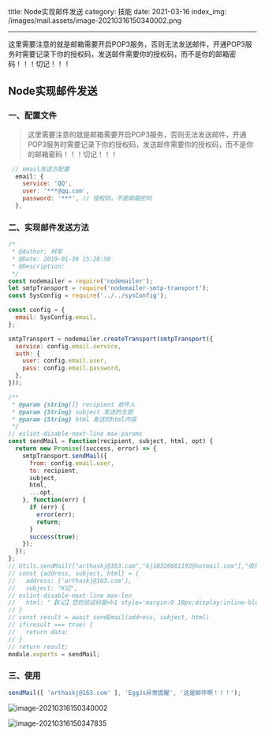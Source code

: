 title: Node实现邮件发送
category: 技能
date: 2021-03-16
index_img: /images/mail.assets/image-20210316150340002.png

---

这里需要注意的就是邮箱需要开启POP3服务，否则无法发送邮件，开通POP3服务时需要记录下你的授权码，发送邮件需要你的授权码，而不是你的邮箱密码！！！切记！！！

<!--more-->
## Node实现邮件发送

### 一、配置文件

> 这里需要注意的就是邮箱需要开启POP3服务，否则无法发送邮件，开通POP3服务时需要记录下你的授权码，发送邮件需要你的授权码，而不是你的邮箱密码！！！切记！！！

```js
 // email发送方配置
  email: {
    service: 'QQ',
    user: '***@qq.com',
    password: '***', // 授权码，不是邮箱密码
  },
```

### 二、实现邮件发送方法

```js
/*
 * @Author: 柯军
 * @Date: 2019-01-30 15:28:50
 * @Description:
 */
const nodemailer = require('nodemailer');
let smtpTransport = require('nodemailer-smtp-transport');
const SysConfig = require('../../sysConfig');

const config = {
  email: SysConfig.email,
};

smtpTransport = nodemailer.createTransport(smtpTransport({
  service: config.email.service,
  auth: {
    user: config.email.user,
    pass: config.email.password,
  },
}));

/**
 * @param {string[]} recipient 收件人
 * @param {String} subject 发送的主题
 * @param {String} html 发送的html内容
 */
// eslint-disable-next-line max-params
const sendMail = function(recipient, subject, html, opt) {
  return new Promise((success, error) => {
    smtpTransport.sendMail({
      from: config.email.user,
      to: recipient,
      subject,
      html,
      ...opt,
    }, function(err) {
      if (err) {
        error(err);
        return;
      }
      success(true);
    });
  });
};
// Utils.sendMail(["arthaskj@163.com","kj18326661192@hotmail.com"],"收款码","这是测试邮件");
// const {address, subject, html} = {
//   address: ['arthaskj@163.com'],
//   subject: "K记",
// eslint-disable-next-line max-len
//   html: "【K记】您的验证码是<h1 style='margin:0 10px;display:inline-block;color:#1f90e6'>11111</h1>，用于密码更改，1分钟内有效。验证码提供给他人可能导致账号被盗，请勿泄露，谨防被骗。",
// }
// const result = await sendEmail(address, subject, html)
// if(result === true) {
//   return data;
// }
// return result;
module.exports = sendMail;

```

### 三、使用

```js
sendMail([ 'arthaskj@163.com' ], 'EggJs异常提醒', '这是邮件啊！！！');
```

![image-20210316150340002](/images/mail.assets/image-20210316150340002.png)

![image-20210316150347835](/images/mail.assets/image-20210316150347835.png)